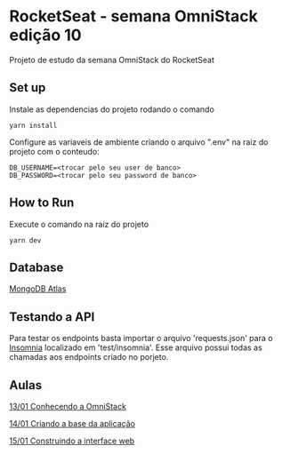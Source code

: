 # RocketSeat - semana OmniStack edição 10

Projeto de estudo da semana OmniStack do RocketSeat

## Set up

Instale as dependencias do projeto rodando o comando

```shell
yarn install
```

Configure as variaveis de ambiente criando o arquivo ".env" na raiz do projeto com o conteudo:

```shell
DB_USERNAME=<trocar pelo seu user de banco>
DB_PASSWORD=<trocar pelo seu password de banco>
```

## How to Run

Execute o comando na raiz do projeto

```shell
yarn dev
```

## Database

[MongoDB Atlas](https://www.mongodb.com/cloud/atlas)

## Testando a API

Para testar os endpoints basta importar o arquivo 'requests.json' para o [Insomnia](https://insomnia.rest/) localizado em 'test/insomnia'. Esse arquivo possui todas as chamadas aos endpoints criado no porjeto.

## Aulas

[13/01 Conhecendo a OmniStack](https://youtu.be/H-z0aO5Wx00)

[14/01 Criando a base da aplicação](https://youtu.be/tqdw5KVx4ps)

[15/01 Construindo a interface web](https://youtu.be/6zqO8F6uZUM)
